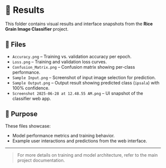 # 📁 Results

This folder contains visual results and interface snapshots from the **Rice Grain Image Classifier** project.

## 📄 Files

- `Accuracy.png` – Training vs. validation accuracy per epoch.
- `Loss.png` – Training and validation loss curves.
- `Confusion_Matrix.png` – Confusion matrix showing per-class performance.
- `Sample Input.png` – Screenshot of input image selection for prediction.
- `Sample Output.png` – Output result showing predicted class (`ipsala`) with 100% confidence.
- `Screenshot 2025-06-28 at 12.48.55 AM.png` – UI snapshot of the classifier web app.

## 🎯 Purpose

These files showcase:
- Model performance metrics and training behavior.
- Example user interactions and predictions from the web interface.

---

> For more details on training and model architecture, refer to the main project documentation.
